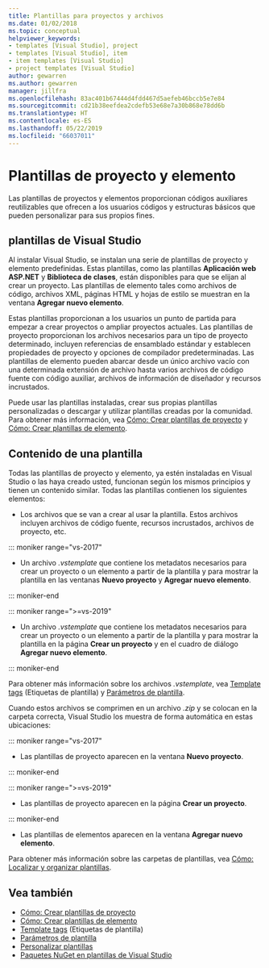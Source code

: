 ```yaml
---
title: Plantillas para proyectos y archivos
ms.date: 01/02/2018
ms.topic: conceptual
helpviewer_keywords:
- templates [Visual Studio], project
- templates [Visual Studio], item
- item templates [Visual Studio]
- project templates [Visual Studio]
author: gewarren
ms.author: gewarren
manager: jillfra
ms.openlocfilehash: 83ac401b67444d4fdd467d5aefeb46bccb5e7e84
ms.sourcegitcommit: cd21b38eefdea2cdefb53e68e7a30b868e78dd6b
ms.translationtype: HT
ms.contentlocale: es-ES
ms.lasthandoff: 05/22/2019
ms.locfileid: "66037011"
---
```

# <a name="project-and-item-templates"></a>Plantillas de proyecto y elemento

Las plantillas de proyectos y elementos proporcionan códigos auxiliares reutilizables que ofrecen a los usuarios códigos y estructuras básicos que pueden personalizar para sus propios fines.

## <a name="visual-studio-templates"></a>plantillas de Visual Studio

Al instalar Visual Studio, se instalan una serie de plantillas de proyecto y elemento predefinidas. Estas plantillas, como las plantillas **Aplicación web ASP.NET** y **Biblioteca de clases**, están disponibles para que se elijan al crear un proyecto. Las plantillas de elemento tales como archivos de código, archivos XML, páginas HTML y hojas de estilo se muestran en la ventana **Agregar nuevo elemento**.

Estas plantillas proporcionan a los usuarios un punto de partida para empezar a crear proyectos o ampliar proyectos actuales. Las plantillas de proyecto proporcionan los archivos necesarios para un tipo de proyecto determinado, incluyen referencias de ensamblado estándar y establecen propiedades de proyecto y opciones de compilador predeterminadas. Las plantillas de elemento pueden abarcar desde un único archivo vacío con una determinada extensión de archivo hasta varios archivos de código fuente con código auxiliar, archivos de información de diseñador y recursos incrustados.

Puede usar las plantillas instaladas, crear sus propias plantillas personalizadas o descargar y utilizar plantillas creadas por la comunidad. Para obtener más información, vea [Cómo: Crear plantillas de proyecto](../ide/how-to-create-project-templates.md) y [Cómo: Crear plantillas de elemento](../ide/how-to-create-item-templates.md).

## <a name="contents-of-a-template"></a>Contenido de una plantilla

Todas las plantillas de proyecto y elemento, ya estén instaladas en Visual Studio o las haya creado usted, funcionan según los mismos principios y tienen un contenido similar. Todas las plantillas contienen los siguientes elementos:

- Los archivos que se van a crear al usar la plantilla. Estos archivos incluyen archivos de código fuente, recursos incrustados, archivos de proyecto, etc.

::: moniker range="vs-2017"

- Un archivo *.vstemplate* que contiene los metadatos necesarios para crear un proyecto o un elemento a partir de la plantilla y para mostrar la plantilla en las ventanas **Nuevo proyecto** y **Agregar nuevo elemento**.

::: moniker-end

::: moniker range=">=vs-2019"

- Un archivo *.vstemplate* que contiene los metadatos necesarios para crear un proyecto o un elemento a partir de la plantilla y para mostrar la plantilla en la página **Crear un proyecto** y en el cuadro de diálogo **Agregar nuevo elemento**.

::: moniker-end

   Para obtener más información sobre los archivos *.vstemplate*, vea [Template tags](template-tags.md) (Etiquetas de plantilla) y [Parámetros de plantilla](../ide/template-parameters.md).

Cuando estos archivos se comprimen en un archivo *.zip* y se colocan en la carpeta correcta, Visual Studio los muestra de forma automática en estas ubicaciones:

::: moniker range="vs-2017"

- Las plantillas de proyecto aparecen en la ventana **Nuevo proyecto**.

::: moniker-end

::: moniker range=">=vs-2019"

- Las plantillas de proyecto aparecen en la página **Crear un proyecto**.

::: moniker-end

- Las plantillas de elementos aparecen en la ventana **Agregar nuevo elemento**.

Para obtener más información sobre las carpetas de plantillas, vea [Cómo: Localizar y organizar plantillas](../ide/how-to-locate-and-organize-project-and-item-templates.md).

## <a name="see-also"></a>Vea también

- [Cómo: Crear plantillas de proyecto](../ide/how-to-create-project-templates.md)
- [Cómo: Crear plantillas de elemento](../ide/how-to-create-item-templates.md)
- [Template tags](template-tags.md) (Etiquetas de plantilla)
- [Parámetros de plantilla](../ide/template-parameters.md)
- [Personalizar plantillas](../ide/customizing-project-and-item-templates.md)
- [Paquetes NuGet en plantillas de Visual Studio](/nuget/visual-studio-extensibility/visual-studio-templates)